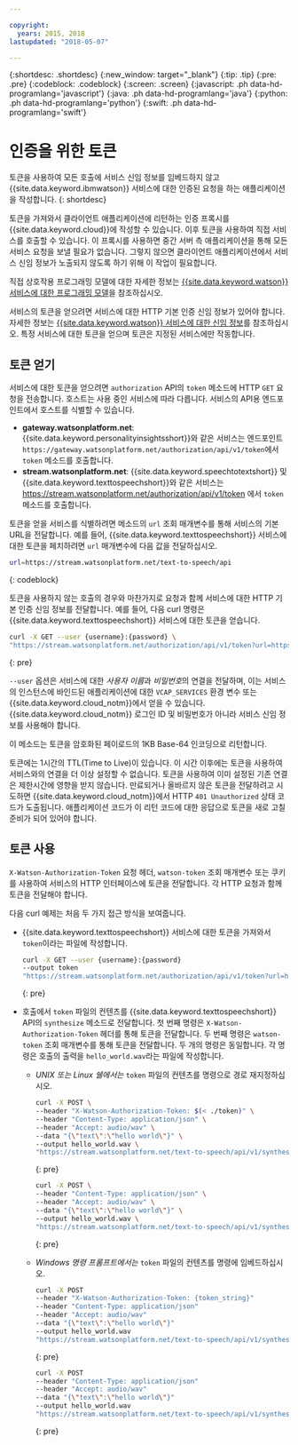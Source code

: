 ```yaml
---

copyright:
  years: 2015, 2018
lastupdated: "2018-05-07"

---
```


{:shortdesc: .shortdesc}
{:new_window: target="_blank"}
{:tip: .tip}
{:pre: .pre}
{:codeblock: .codeblock}
{:screen: .screen}
{:javascript: .ph data-hd-programlang='javascript'}
{:java: .ph data-hd-programlang='java'}
{:python: .ph data-hd-programlang='python'}
{:swift: .ph data-hd-programlang='swift'}

# 인증을 위한 토큰
토큰을 사용하여 모든 호출에 서비스 신임 정보를 임베드하지 않고 {{site.data.keyword.ibmwatson}} 서비스에 대한 인증된 요청을 하는 애플리케이션을 작성합니다.
{: shortdesc}

토큰을 가져와서 클라이언트 애플리케이션에 리턴하는 인증 프록시를 {{site.data.keyword.cloud}}에 작성할 수 있습니다. 이후 토큰을 사용하여 직접 서비스를 호출할 수 있습니다. 이 프록시를 사용하면 중간 서버 측 애플리케이션을 통해 모든 서비스 요청을 보낼 필요가 없습니다. 그렇지 않으면 클라이언트 애플리케이션에서 서비스 신임 정보가 노출되지 않도록 하기 위해 이 작업이 필요합니다.

직접 상호작용 프로그래밍 모델에 대한 자세한 정보는 [{{site.data.keyword.watson}} 서비스에 대한 프로그래밍 모델](/docs/services/watson/getting-started-develop.html)을 참조하십시오.

서비스의 토큰을 얻으려면 서비스에 대한 HTTP 기본 인증 신임 정보가 있어야 합니다. 자세한 정보는 [{{site.data.keyword.watson}} 서비스에 대한 신임 정보](/docs/services/watson/getting-started-credentials.html)를 참조하십시오. 특정 서비스에 대한 토큰을 얻으며 토큰은 지정된 서비스에만 작동합니다.

## 토큰 얻기
서비스에 대한 토큰을 얻으려면 `authorization` API의 `token` 메소드에 HTTP `GET` 요청을 전송합니다. 호스트는 사용 중인 서비스에 따라 다릅니다. 서비스의 API용 엔드포인트에서 호스트를 식별할 수 있습니다.

- **gateway.watsonplatform.net**: {{site.data.keyword.personalityinsightsshort}}와 같은 서비스는 엔드포인트 `https://gateway.watsonplatform.net/authorization/api/v1/token`에서 `token` 메소드를 호출합니다.
- **stream.watsonplatform.net**: {{site.data.keyword.speechtotextshort}} 및 {{site.data.keyword.texttospeechshort}}와 같은 서비스는 https://stream.watsonplatform.net/authorization/api/v1/token 에서 `token` 메소드를 호출합니다.

토큰을 얻을 서비스를 식별하려면 메소드의 `url` 조회 매개변수를 통해 서비스의 기본 URL을 전달합니다. 예를 들어, {{site.data.keyword.texttospeechshort}} 서비스에 대한 토큰을 페치하려면 `url` 매개변수에 다음 값을 전달하십시오.

```bash
url=https://stream.watsonplatform.net/text-to-speech/api
```
{: codeblock}

토큰을 사용하지 않는 호출의 경우와 마찬가지로 요청과 함께 서비스에 대한 HTTP 기본 인증 신임 정보를 전달합니다. 예를 들어, 다음 curl 명령은 {{site.data.keyword.texttospeechshort}} 서비스에 대한 토큰을 얻습니다.

```bash
curl -X GET --user {username}:{password} \
"https://stream.watsonplatform.net/authorization/api/v1/token?url=https://stream.watsonplatform.net/text-to-speech/api"
```
{: pre}

`--user` 옵션은 서비스에 대한 *사용자 이름*과 *비밀번호*의 연결을 전달하며, 이는 서비스의 인스턴스에 바인드된 애플리케이션에 대한 `VCAP_SERVICES` 환경 변수 또는 {{site.data.keyword.cloud_notm}}에서 얻을 수 있습니다. {{site.data.keyword.cloud_notm}} 로그인 ID 및 비밀번호가 아니라 서비스 신임 정보를 사용해야 합니다.

이 메소드는 토큰을 암호화된 페이로드의 1KB Base-64 인코딩으로 리턴합니다. 

토큰에는 1시간의 TTL(Time to Live)이 있습니다. 이 시간 이후에는 토큰을 사용하여 서비스와의 연결을 더 이상 설정할 수 없습니다. 토큰을 사용하여 이미 설정된 기존 연결은 제한시간에 영향을 받지 않습니다. 만료되거나 올바르지 않은 토큰을 전달하려고 시도하면 {{site.data.keyword.cloud_notm}}에서 HTTP `401 Unauthorized` 상태 코드가 도출됩니다. 애플리케이션 코드가 이 리턴 코드에 대한 응답으로 토큰을 새로 고칠 준비가 되어 있어야 합니다.

## 토큰 사용

`X-Watson-Authorization-Token` 요청 헤더, `watson-token` 조회 매개변수 또는 쿠키를 사용하여 서비스의 HTTP 인터페이스에 토큰을 전달합니다. 각 HTTP 요청과 함께 토큰을 전달해야 합니다.

다음 curl 예제는 처음 두 가지 접근 방식을 보여줍니다.

- {{site.data.keyword.texttospeechshort}} 서비스에 대한 토큰을 가져와서 `token`이라는 파일에 작성합니다.

  ```bash
  curl -X GET --user {username}:{password}
  --output token
  "https://stream.watsonplatform.net/authorization/api/v1/token?url=https://stream.watsonplatform.net/text-to-speech/api"
  ```
  {: pre}

- 호출에서 `token` 파일의 컨텐츠를 {{site.data.keyword.texttospeechshort}} API의 `synthesize` 메소드로 전달합니다. 첫 번째 명령은 `X-Watson-Authorization-Token` 헤더를 통해 토큰을 전달합니다. 두 번째 명령은 `watson-token` 조회 매개변수를 통해 토큰을 전달합니다. 두 개의 명령은 동일합니다. 각 명령은 호출의 출력을 `hello_world.wav`라는 파일에 작성합니다.

    - *UNIX 또는 Linux 쉘에서는* `token` 파일의 컨텐츠를 명령으로 경로 재지정하십시오.

      ```bash
      curl -X POST \
      --header "X-Watson-Authorization-Token: $(< ./token)" \
      --header "Content-Type: application/json" \
      --header "Accept: audio/wav" \
      --data "{\"text\":\"hello world\"}" \
      --output hello_world.wav \
      "https://stream.watsonplatform.net/text-to-speech/api/v1/synthesize"
      ```
      {: pre}

      ```bash
      curl -X POST \
      --header "Content-Type: application/json" \
      --header "Accept: audio/wav" \
      --data "{\"text\":\"hello world\"}" \
      --output hello_world.wav \
      "https://stream.watsonplatform.net/text-to-speech/api/v1/synthesize?watson-token=$(< ./token)"
      ```
      {: pre}

    - *Windows 명령 프롬프트에서는* `token` 파일의 컨텐츠를 명령에 임베드하십시오.

        ```bash
        curl -X POST
        --header "X-Watson-Authorization-Token: {token_string}"
        --header "Content-Type: application/json"
        --header "Accept: audio/wav"
        --data "{\"text\":\"hello world\"}"
        --output hello_world.wav
        "https://stream.watsonplatform.net/text-to-speech/api/v1/synthesize"
        ```
        {: pre}

        ```bash
        curl -X POST
        --header "Content-Type: application/json"
        --header "Accept: audio/wav"
        --data "{\"text\":\"hello world\"}"
        --output hello_world.wav
        "https://stream.watsonplatform.net/text-to-speech/api/v1/synthesize?watson-token={token_string}"
        ```
        {: pre}
